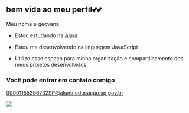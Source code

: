 ## bem vida ao meu perfil💕💕

Meu nome é geovana


- Estou estudando na [Alura](https://www.alura.com.br)
  
- Estou me desenvolvendo na linguagem JavaScript
  
- Utilizo esse espaço para minha organização e compartilhamento dos meus projetos desenvolvidos

### Você pode entrar em contato comigo 
  
00001155306732SP@aluno.educação.sp.gov.br

![](https://media.tenor.com/qYHJwCgTZcUAAAAM/owo-cat.gif)
